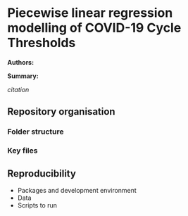 # Piecewise linear regression modelling of COVID-19 Cycle Thresholds

**Authors:**

**Summary:**

*citation*

## Repository organisation

### Folder structure

### Key files

## Reproducibility

- Packages and development environment
- Data
- Scripts to run
